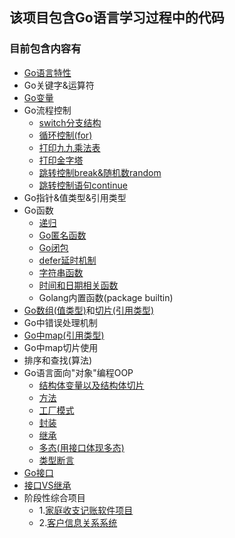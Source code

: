 ## 该项目包含Go语言学习过程中的代码

### 目前包含内容有
* [Go语言特性](https://github.com/Melody0918/GoLearn/tree/master/main)
* Go关键字&运算符
* [Go变量](https://github.com/Melody0918/GoLearn/blob/master/main/3.transition.go)
* Go流程控制
  * [switch分支结构](https://github.com/Melody0918/GoLearn/tree/master/switch_prac)
  * [循环控制(for)](https://github.com/Melody0918/GoLearn/tree/master/for_prac)
  * [打印九九乘法表](https://github.com/Melody0918/GoLearn/tree/master/ninenineTable)
  * [打印金字塔](https://github.com/Melody0918/GoLearn/tree/master/pyramid)
  * [跳转控制break&随机数random](https://github.com/Melody0918/GoLearn/tree/master/random_num)
  * [跳转控制语句continue](https://github.com/Melody0918/GoLearn/tree/master/continue_prac)
* Go指针&值类型&引用类型
* Go函数
  * [递归](https://github.com/Melody0918/GoLearn/tree/master/feibo) 
  * [Go匿名函数](https://github.com/Melody0918/GoLearn/tree/master/anonymous_func)
  * [Go闭包](https://github.com/Melody0918/GoLearn/tree/master/closure)
  * [defer延时机制](https://github.com/Melody0918/GoLearn/tree/master/defer)
  * [字符串函数](https://github.com/Melody0918/GoLearn/tree/master/string_func)
  * [时间和日期相关函数](https://github.com/Melody0918/GoLearn/tree/master/time_func)
  * Golang内置函数(package builtin)
* [Go数组(值类型)](https://github.com/Melody0918/GoLearn/tree/master/array)和[切片(引用类型)](https://github.com/Melody0918/GoLearn/tree/master/slice)
* Go中错误处理机制
* [Go中map(引用类型)](https://github.com/Melody0918/GoLearn/tree/master/map)
* Go中map切片使用
* 排序和查找(算法)
* Go语言面向"对象"编程OOP
    * [结构体变量以及结构体切片](https://github.com/Melody0918/GoLearn/tree/master/struct)
    * [方法](https://github.com/Melody0918/GoLearn/tree/master/method%E6%96%B9%E6%B3%95)
    * [工厂模式](https://github.com/Melody0918/GoLearn/tree/master/factoryModel)
    * [封装](https://github.com/Melody0918/GoLearn/tree/master/encapsulation)
    * [继承](https://github.com/Melody0918/GoLearn/tree/master/extends)
    * [多态(用接口体现多态)](https://github.com/Melody0918/GoLearn/tree/master/poly)
    * [类型断言](https://github.com/Melody0918/GoLearn/tree/master/poly/typeassert)
* [Go接口](https://github.com/Melody0918/GoLearn/tree/master/interface)
* [接口VS继承](https://github.com/Melody0918/GoLearn/tree/master/clientRelationProject/customerManage)
* 阶段性综合项目
  * 1.[家庭收支记账软件项目](https://github.com/Melody0918/GoLearn/tree/master/familyAccountProject)
  * 2.[客户信息关系系统](https://github.com/Melody0918/GoLearn/tree/master/clientRelationProject/customerManage)

